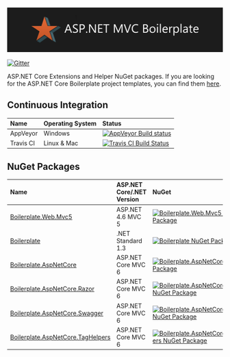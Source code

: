 ﻿![ASP.NET Core Boilerplate Banner](https://raw.githubusercontent.com/ASP-NET-Core-Boilerplate/Framework/master/Images/Banner.png)

 [![Gitter](https://img.shields.io/gitter/room/nwjs/nw.js.svg?maxAge=2592000)](https://gitter.im/ASP-NET-Core-Boilerplate/Lobby?utm_source=share-link&utm_medium=link&utm_campaign=share-link)
 
ASP.NET Core Extensions and Helper NuGet packages. If you are looking for the ASP.NET Core Boilerplate project templates, you can find them [here](https://github.com/ASP-NET-Core-Boilerplate/Templates).
  
## Continuous Integration

| Name      | Operating System | Status |
| :---      | :---             | :---   |
| AppVeyor  | Windows          | [![AppVeyor Build status](https://ci.appveyor.com/api/projects/status/aknwu9sil3dv3im0?svg=true)](https://ci.appveyor.com/project/RehanSaeed/framework) |
| Travis CI | Linux & Mac      | [![Travis CI Build Status](https://img.shields.io/travis/ASP-NET-Core-Boilerplate/Framework.svg?maxAge=3600&label=travis)](https://travis-ci.org/ASP-NET-Core-Boilerplate/Framework) |

## NuGet Packages

| Name | ASP.NET Core/.NET Version | NuGet | MyGet |
| :--- | :---        | :---  | :---  |
| [Boilerplate.Web.Mvc5](https://www.nuget.org/packages/Boilerplate.Web.Mvc5/)                           | ASP.NET 4.6 MVC 5  | [![Boilerplate.Web.Mvc5 NuGet Package](https://img.shields.io/nuget/v/Boilerplate.Web.Mvc5.svg)](https://www.nuget.org/packages/Boilerplate.Web.Mvc5/)                                                                                          | [![Boilerplate.Web.Mvc5 MyGet Package](https://img.shields.io/myget/aspnet-mvc-boilerplate/v/Boilerplate.Web.Mvc5.svg)](http://myget.org/gallery/Boilerplate.Web.Mvc5)                                                    |
| [Boilerplate](https://www.nuget.org/packages/Boilerplate/)                       | .NET Standard 1.3 | [![Boilerplate NuGet Package](https://img.shields.io/nuget/v/Boilerplate.svg)](https://www.nuget.org/packages/Boilerplate/)                                                                                    | [![Boilerplate MyGet Package](https://img.shields.io/myget/aspnet-mvc-boilerplate/v/Boilerplate.svg)](http://myget.org/gallery/Boilerplate)                                  |
| [Boilerplate.AspNetCore](https://www.nuget.org/packages/Boilerplate.AspNetCore/)                       | ASP.NET Core MVC 6 | [![Boilerplate.AspNetCore NuGet Package](https://img.shields.io/nuget/v/Boilerplate.AspNetCore.svg)](https://www.nuget.org/packages/Boilerplate.AspNetCore/)                                                                                    | [![Boilerplate.AspNetCore MyGet Package](https://img.shields.io/myget/aspnet-mvc-boilerplate/v/Boilerplate.AspNetCore.svg)](http://myget.org/gallery/Boilerplate.AspNetCore)                                  |
| [Boilerplate.AspNetCore.Razor](https://www.nuget.org/packages/Boilerplate.AspNetCore.Razor/)           | ASP.NET Core MVC 6 | [![Boilerplate.AspNetCore.Razor NuGet Package](https://img.shields.io/nuget/v/Boilerplate.AspNetCore.Razor.svg)](https://www.nuget.org/packages/Boilerplate.AspNetCore.Razor/)      | [![Boilerplate.AspNetCore.Razor MyGet Package](https://img.shields.io/myget/aspnet-mvc-boilerplate/v/Boilerplate.AspNetCore.Razor.svg)](http://myget.org/gallery/Boilerplate.AspNetCore.Razor)                |
| [Boilerplate.AspNetCore.Swagger](https://www.nuget.org/packages/Boilerplate.AspNetCore.Swagger/)       | ASP.NET Core MVC 6 | [![Boilerplate.AspNetCore.Swagger NuGet Package](https://img.shields.io/nuget/v/Boilerplate.AspNetCore.Swagger.svg)](https://www.nuget.org/packages/Boilerplate.AspNetCore.Swagger/)      | [![Boilerplate.AspNetCore.Swagger MyGet Package](https://img.shields.io/myget/aspnet-mvc-boilerplate/v/Boilerplate.AspNetCore.Swagger.svg)](http://myget.org/gallery/Boilerplate.AspNetCore.Swagger)                |
| [Boilerplate.AspNetCore.TagHelpers](https://www.nuget.org/packages/Boilerplate.AspNetCore.TagHelpers/) | ASP.NET Core MVC 6 | [![Boilerplate.AspNetCore.TagHelpers NuGet Package](https://img.shields.io/nuget/v/Boilerplate.AspNetCore.TagHelpers.svg)](https://www.nuget.org/packages/Boilerplate.AspNetCore.TagHelpers/) | [![Boilerplate.AspNetCore.TagHelpers MyGet Package](https://img.shields.io/myget/aspnet-mvc-boilerplate/v/Boilerplate.AspNetCore.TagHelpers.svg)](http://myget.org/gallery/Boilerplate.AspNetCore.TagHelpers) |
